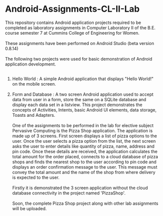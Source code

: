 # Android-Assignments-CL-II-Lab

This repository contains Android application projects required to be completed as laboratory assignments in Computer Laboratory II of the B.E. course semester 7 at Cummins College of Engineering for Women.<br /><br />
These assignments have been performed on Android Studio (beta version 0.8.14)<br /><br />
The following two projects were used for basic demonstration of Android application development.<br /><br />
1. Hello World : A simple Android application that displays "Hello World!" on the mobile screen.<br /><br />
2. Form and Database : A two screen Android application used to accept data from user in a form, store the same on a SQLite database and display each data set in a listview. This project demonstrates the concepts of Activities, Intents, basic Android UI elements, data storage, Toasts and Adapters.<br /><br />
One of the assignments to be performed in the lab for elective subject Pervasive Computing is the Pizza Shop application. The application is made up of 3 screens. First screen displays a list of pizza options to the user. Once the user selects a pizza option from the list, the next screen asks the user to enter details like quantity of pizza, name, address and pin code. Once these details are received, the application calculates the total amount for the order placed, connects to a cloud database of pizza shops and finds the nearest shop to the user according to pin code and displays an order confirmation message to the user. This message must convey the total amount and the name of the shop from where delivery is expected to the user.<br /><br />
Firstly it is demonstrated the 3 screen application without the cloud database connectivity in the project named 'PizzaShop'.<br /><br />
Soon, the complete Pizza Shop project along with other lab assignments will be uploaded.
